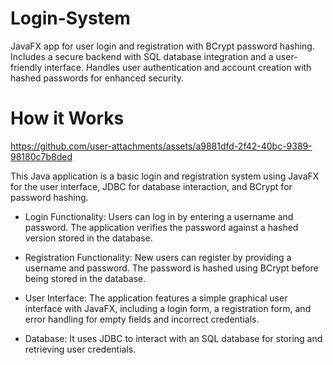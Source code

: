 # Login-System
JavaFX app for user login and registration with BCrypt password hashing. Includes a secure backend with SQL database integration and a user-friendly interface. Handles user authentication and account creation with hashed passwords for enhanced security.
# How it Works
https://github.com/user-attachments/assets/a9881dfd-2f42-40bc-9389-98180c7b8ded


This Java application is a basic login and registration system using JavaFX for the user interface, JDBC for database interaction, and BCrypt for password hashing.

 - Login Functionality: Users can log in by entering a username and password. The application verifies the password against a hashed version stored in the database.

 - Registration Functionality: New users can register by providing a username and password. The password is hashed using BCrypt before being stored in the database.

 - User Interface: The application features a simple graphical user interface with JavaFX, including a login form, a registration form, and error handling for empty fields and incorrect credentials.

- Database: It uses JDBC to interact with an SQL database for storing and retrieving user credentials.

